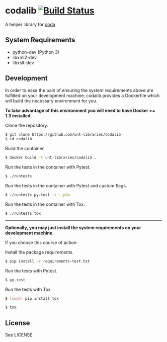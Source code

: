 # codalib [![Build Status](https://travis-ci.org/unt-libraries/codalib.svg?branch=master)](https://travis-ci.org/unt-libraries/codalib)
A helper library for [coda](https://github.com/unt-libraries/coda)

## System Requirements

* python-dev (Python 3)
* libxml2-dev
* libxslt-dev

## Development

In order to ease the pain of ensuring the system requirements above are fulfilled on your development machine, codalib provides a Dockerfile which will build the necessary environment for you. 

**To take advantage of this environment you will need to have Docker >= 1.3 installed.**

Clone the repository.
```sh
$ git clone https://github.com/unt-libraries/codalib
$ cd codalib
```

Build the container.

```sh
$ docker build -t unt-libraries/codalib .
```

Run the tests in the container with Pytest.

```sh
$ ./runtests
```

Run the tests in the container with Pytest and custom flags.

```sh
$ ./runtests py.test -s --pdb
```

Run the tests in the container with Tox.

```sh
$ ./runtests tox
```

---

**Optionally, you may just install the system requirements on your development machine.**

If you choose this course of action:

Install the package requirements.

```sh
$ pip install -r requirements-test.txt
```

Run the tests with Pytest.

```sh
$ py.test
```

Run the tests with Tox.

```sh
$ [sudo] pip install tox

$ tox
```

## License

See LICENSE
